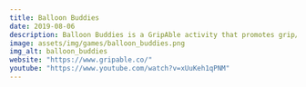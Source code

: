 ```yaml
---
title: Balloon Buddies
date: 2019-08-06
description: Balloon Buddies is a GripAble activity that promotes grip/release for exercise and rehabilitation. Balloon Buddies lets you control a friendly little owl tied to a ballon, trying to collect as many stars along the path as possible, while avoiding obstacles and traps. Made with Unity and C#.
image: assets/img/games/balloon_buddies.png
img_alt: balloon_buddies
website: "https://www.gripable.co/"
youtube: "https://www.youtube.com/watch?v=xUuKeh1qPNM"
---
```

